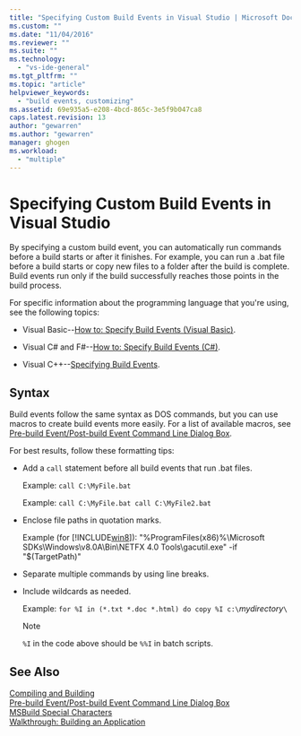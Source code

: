 ```yaml
---
title: "Specifying Custom Build Events in Visual Studio | Microsoft Docs"
ms.custom: ""
ms.date: "11/04/2016"
ms.reviewer: ""
ms.suite: ""
ms.technology: 
  - "vs-ide-general"
ms.tgt_pltfrm: ""
ms.topic: "article"
helpviewer_keywords: 
  - "build events, customizing"
ms.assetid: 69e935a5-e208-4bcd-865c-3e5f9b047ca8
caps.latest.revision: 13
author: "gewarren"
ms.author: "gewarren"
manager: ghogen
ms.workload: 
  - "multiple"
---
```

# Specifying Custom Build Events in Visual Studio
By specifying a custom build event, you can automatically run commands before a build starts or after it finishes. For example, you can run a .bat file before a build starts or copy new files to a folder after the build is complete. Build events run only if the build successfully reaches those points in the build process.  
  
 For specific information about the programming language that you're using, see the following topics:  
  
-   Visual Basic--[How to: Specify Build Events (Visual Basic)](../ide/how-to-specify-build-events-visual-basic.md).  
  
-   Visual C# and F#--[How to: Specify Build Events (C#)](../ide/how-to-specify-build-events-csharp.md).  
  
-   Visual C++--[Specifying Build Events](/cpp/ide/specifying-build-events).  
  
## Syntax  
 Build events follow the same syntax as DOS commands, but you can use macros to create build events more easily. For a list of available macros, see [Pre-build Event/Post-build Event Command Line Dialog Box](../ide/reference/pre-build-event-post-build-event-command-line-dialog-box.md).  
  
 For best results, follow these formatting tips:  
  
-   Add a `call` statement before all build events that run .bat files.  
  
     Example: `call C:\MyFile.bat`  
  
     Example: `call C:\MyFile.bat call C:\MyFile2.bat`  
  
-   Enclose file paths in quotation marks.  
  
     Example (for [!INCLUDE[win8](../debugger/includes/win8_md.md)]): "%ProgramFiles(x86)%\Microsoft SDKs\Windows\v8.0A\Bin\NETFX 4.0 Tools\gacutil.exe" -if "$(TargetPath)"  
  
-   Separate multiple commands by using line breaks.  
  
-   Include wildcards as needed.  
  
     Example: `for %I in (*.txt *.doc *.html) do copy %I c:\`*mydirectory*`\`  
  
    > [!NOTE]
    >  `%I` in the code above should be `%%I` in batch scripts.  
  
## See Also  
 [Compiling and Building](../ide/compiling-and-building-in-visual-studio.md)   
 [Pre-build Event/Post-build Event Command Line Dialog Box](../ide/reference/pre-build-event-post-build-event-command-line-dialog-box.md)   
 [MSBuild Special Characters](../msbuild/msbuild-special-characters.md)   
 [Walkthrough: Building an Application](../ide/walkthrough-building-an-application.md)